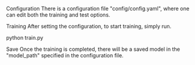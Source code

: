 Configuration
There is a configuration file "config/config.yaml", where one can edit both the training and test options.

Training
After setting the configuration, to start training, simply run.

python train.py

Save
Once the training is completed, there will be a saved model in the "model_path" specified in the configuration file.